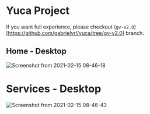# Yuca Project

If you want full experience, please checkout (`gv-v2.0`)[https://github.com/gabrielvrl/yuca/tree/gv-v2.0] branch.

## Home - Desktop

![Screenshot from 2021-02-15 08-46-18](https://user-images.githubusercontent.com/22225821/107942786-7f6d0600-6f6a-11eb-848d-eeba4fd4dd09.png)

# Services - Desktop

![Screenshot from 2021-02-15 08-46-43](https://user-images.githubusercontent.com/22225821/107943029-d4108100-6f6a-11eb-82b8-489cfe40ed54.png)

